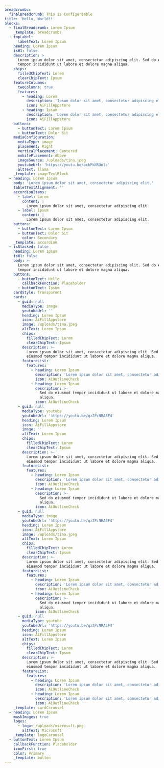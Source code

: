 ```yaml
---
breadcrumbs:
  finalBreadcrumb: This is Configureable
title: 'Hello, World!!'
blocks:
  - finalBreadcrumb: Lorem Ipsum
    _template: breadcrumbs
  - topLabel:
      labelText: Lorem Ipsum
    heading: Lorem Ipsum
    isH1: false
    description: >
      Lorem ipsum dolor sit amet, consectetur adipiscing elit. Sed do eiusmod
      tempor incididunt ut labore et dolore magna aliqua.
    chips:
      filledChipText: Lorem
      clearChipText: Ipsum
    featureColumns:
      twoColumns: true
      features:
        - heading: Lorem
          description: 'Ipsum dolor sit amet, consectetur adipiscing elit.'
          icon: AiFillAppstore
        - heading: Ipsum
          description: 'Lorem dolor sit amet, consectetur adipiscing elit.'
          icon: AiFillAppstore
    buttons:
      - buttonText: Lorem Ipsum
      - buttonText: Dolor Sit
    mediaConfiguration:
      mediaType: image
      placement: Right
      verticalPlacement: Centered
      mobilePlacement: Above
      imageSource: /uploads/tina.jpeg
      youtubeUrl: 'https://youtu.be/ocbPkNROnlc'
      altText: llama
    _template: imageTextBlock
  - heading: Lorem Ipsum
    body: 'Lorem ipsum dolor sit amet, consectetur adipiscing elit.'
    tabletTextAlignment: ''
    accordionItems:
      - label: Lorem
        content: |
          Lorem ipsum dolor sit amet, consectetur adipiscing elit.
      - label: Ipsum
        content: |
          Lorem ipsum dolor sit amet, consectetur adipiscing elit.
    buttons:
      - buttonText: Lorem Ipsum
      - buttonText: Dolor Sit
        color: Secondary
    _template: accordion
  - isStacked: false
    heading: Lorem Ipsum
    isH1: false
    body: >-
      Lorem ipsum dolor sit amet, consectetur adipiscing elit. Sed do eiusmod
      tempor incididunt ut labore et dolore magna aliqua.
    buttons:
      - buttonText: Hello
        callbackFunction: Placeholder
      - buttonText: Ipsum
    cardStyle: Transparent
    cards:
      - guid: null
        mediaType: image
        youtubeUrl: ''
        heading: Lorem Ipsum
        icon: AiFillAppstore
        image: /uploads/tina.jpeg
        altText: Lorem Ipsum
        chips:
          filledChipText: Lorem
          clearChipText: Ipsum
        description: >-
          Lorem ipsum dolor sit amet, consectetur adipiscing elit. Sed do
          eiusmod tempor incididunt ut labore et dolore magna aliqua.
        featureList:
          features:
            - heading: Lorem Ipsum
              description: 'Lorem ipsum dolor sit amet, consectetur adipiscing elit.'
              icon: AiOutlineCheck
            - heading: Lorem Ipsum
              description: >-
                Sed do eiusmod tempor incididunt ut labore et dolore magna
                aliqua.
              icon: AiOutlineCheck
      - guid: null
        mediaType: youtube
        youtubeUrl: 'https://youtu.be/qz2PcNRA3F4'
        heading: Lorem Ipsum
        icon: AiFillAppstore
        image: ''
        altText: Lorem Ipsum
        chips:
          filledChipText: Lorem
          clearChipText: Ipsum
        description: >-
          Lorem ipsum dolor sit amet, consectetur adipiscing elit. Sed do
          eiusmod tempor incididunt ut labore et dolore magna aliqua.
        featureList:
          features:
            - heading: Lorem Ipsum
              description: 'Lorem ipsum dolor sit amet, consectetur adipiscing elit.'
              icon: AiOutlineCheck
            - heading: Lorem Ipsum
              description: >-
                Sed do eiusmod tempor incididunt ut labore et dolore magna
                aliqua.
              icon: AiOutlineCheck
      - guid: null
        mediaType: image
        youtubeUrl: 'https://youtu.be/qz2PcNRA3F4'
        heading: Lorem Ipsum
        icon: AiFillAppstore
        image: /uploads/tina.jpeg
        altText: Lorem Ipsum
        chips:
          filledChipText: Lorem
          clearChipText: Ipsum
        description: >-
          Lorem ipsum dolor sit amet, consectetur adipiscing elit. Sed do
          eiusmod tempor incididunt ut labore et dolore magna aliqua.
        featureList:
          features:
            - heading: Lorem Ipsum
              description: 'Lorem ipsum dolor sit amet, consectetur adipiscing elit.'
              icon: AiOutlineCheck
            - heading: Lorem Ipsum
              description: >-
                Sed do eiusmod tempor incididunt ut labore et dolore magna
                aliqua.
              icon: AiOutlineCheck
      - guid: null
        mediaType: youtube
        youtubeUrl: 'https://youtu.be/qz2PcNRA3F4'
        heading: Lorem Ipsum
        icon: AiFillAppstore
        altText: Lorem Ipsum
        chips:
          filledChipText: Lorem
          clearChipText: Ipsum
        description: >-
          Lorem ipsum dolor sit amet, consectetur adipiscing elit. Sed do
          eiusmod tempor incididunt ut labore et dolore magna aliqua.
        featureList:
          features:
            - heading: Lorem Ipsum
              description: 'Lorem ipsum dolor sit amet, consectetur adipiscing elit.'
              icon: AiOutlineCheck
            - heading: Lorem Ipsum
              description: 'Lorem ipsum dolor sit amet, consectetur adipiscing elit.'
              icon: AiOutlineCheck
    _template: cardCarousel
  - heading: Lorem Ipsum
    maskImages: true
    logos:
      - logo: /uploads/microsoft.png
        altText: Microsoft
    _template: logoCarousel
  - buttonText: Lorem Ipsum
    callbackFunction: Placeholder
    iconFirst: true
    color: Primary
    _template: button
---
```


